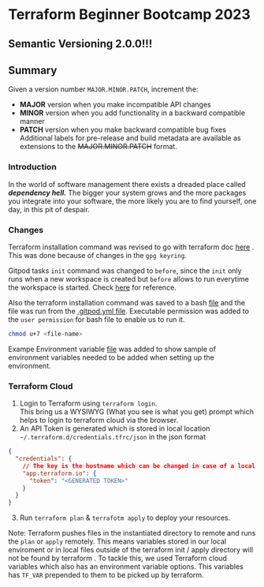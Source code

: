 # Terraform Beginner Bootcamp 2023

## Semantic Versioning 2.0.0!!!
## Summary
Given a version number `MAJOR.MINOR.PATCH`, increment the:

- **MAJOR** version when you make incompatible API changes
- **MINOR** version when you add functionality in a backward compatible manner
- **PATCH** version when you make backward compatible bug fixes
Additional labels for pre-release and build metadata are available as extensions to the ~~MAJOR.MINOR.PATCH~~ format.

### Introduction
In the world of software management there exists a dreaded place called ***dependency hell.*** The bigger your system grows and the more packages you integrate into your software, the more likely you are to find yourself, one day, in this pit of despair.

### Changes

Terraform installation command was revised to go with terraform doc [here](https://developer.hashicorp.com/terraform/tutorials/aws-get-started/install-cli#install-terraform) . This was done because of changes in the `gpg keyring`.

Gitpod tasks `init` command was changed to `before`, since the `init` only runs when a new workspace is created but `before` allows to run everytime the workspace is started. Check [here](https://www.gitpod.io/docs/configure/workspaces/tasks#execution-order) for reference.

Also the terraform installation command was saved to a bash [file](./bin/install_terraform_cli) and the file was run from the [.gitpod.yml file](./.gitpod.yml). Executable permission was added to the `user permission` for bash file to enable us to run it.

```bash
chmod u+7 <file-name>
```

Exampe Environment variable [file](.env.example) was added to show sample of environment variables needed to be added when setting up the environment.

###  Terraform Cloud
1. Login to Terraform using `terraform login`. \
This bring us a WYSIWYG (What you see is what you get) prompt which helps to login to terraform cloud via the browser.
2. An API Token is generated which is stored in local location `~/.terraform.d/credentials.tfrc/json` in the json format

```json
{
  "credentials": {
    // The key is the hostname which can be changed in case of a local deployment of terraform
    "app.terraform.io": {
      "token": "<GENERATED TOKEN>"
    }
  }
}
```
3. Run `terraform plan` & `terrafotm apply` to deploy your resources.

Note: Terraform pushes files in the instantiated directory to remote and runs the `plan` or `apply` remotely. This means variables stored in our local enviroment or in local files outside of the terraform init / apply directory will not be found by terraform .
To tackle this, we used Terraform cloud variables which also has an environment variable options. This variables has `TF_VAR` prepended to them to be picked up by terraform.
